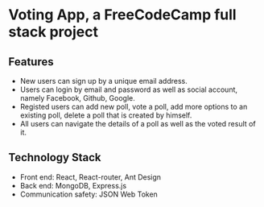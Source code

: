 Voting App, a FreeCodeCamp full stack project
============================================

## Features

+ New users can sign up by a unique email address.
+ Users can login by email and password as well as social account, namely Facebook, Github, Google.
+ Registed users can add new poll, vote a poll, add more options to an existing poll, delete a poll that is created by himself.
+ All users can navigate the details of a poll as well as the voted result of it.

## Technology Stack

+ Front end: React, React-router, Ant Design
+ Back end: MongoDB, Express.js
+ Communication safety: JSON Web Token
